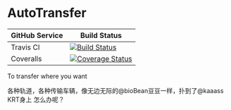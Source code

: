 # AutoTransfer 
GitHub Service | Build Status
------------ | -------------
Travis Cl | [![Build Status](https://travis-ci.org/HundunStar/AutoTransfer.svg?branch=master)](https://travis-ci.org/HundunStar/AutoTransfer) 
Coveralls | [![Coverage Status](https://coveralls.io/repos/kaaass/AutoTransfer/badge.svg?branch=master&service=github)](https://coveralls.io/github/kaaass/AutoTransfer?branch=master)
To transfer where you want

各种轨道，各种传输车辆，像无边无际的@bioBean豆豆一样，扑到了@kaaass KRT身上
怎么办呢？
